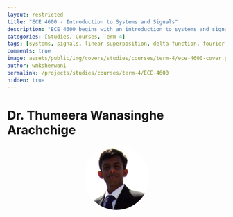 ```yaml
---
layout: restricted
title: "ECE 4600 - Introduction to Systems and Signals"
description: "ECE 4600 begins with an introduction to systems and signals, and includes mechanical and electrical analogues; principles of linear superposition and time-invariance; definitions, properties, and use of the delta function; applications of complex variables and functions; impulse and step responses; input-output relations of continuous-time systems in terms of convolution and transfer functions; frequency response plots; the Fourier transform and applications; Laplace transforms with application to filtering, communications, and controls."
categories: [Studies, Courses, Term 4]
tags: [systems, signals, linear superposition, delta function, fourier transform, laplace transform, convolution, transfer functions]
comments: true
image: assets/public/img/covers/studies/courses/term-4/ece-4600-cover.png
author: wmksherwani
permalink: /projects/studies/courses/term-4/ECE-4600
hidden: true
---
```


# Dr. Thumeera Wanasinghe Arachchige

<html lang="en">
    <div style="display: flex; justify-content: space-around; align-items: center;">
        <div style="text-align: center;">
            <img src="assets/public/img/people/Thumeera Wanasinghe Arachchige.png" alt="Thumeera Wanasinghe Arachchige" style="width: 150px; object-fit: cover; border-radius: 50%;">
        </div>
    </div>
</html>

<!-- <html lang="en">
<link href="https://cdnjs.cloudflare.com/ajax/libs/font-awesome/6.0.0-beta3/css/all.min.css" rel="stylesheet">
<div id="star-wrapper" style="margin: 0; display: flex; justify-content: center; align-items: center;">
    <div style="display: flex; justify-content: center; align-items: center; font-size: 50px;">
        <i class="fas fa-star" style="color: gold;"></i>
        <i class="fas fa-star" style="color: gold;"></i>
        <i class="fas fa-star" style="color: gold;"></i>
        <i class="fas fa-star" style="color: gold;"></i>
        <i class="fas fa-star" style="color: gold;"></i>
    </div>
</div>
</html> -->
